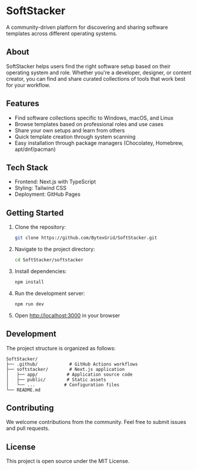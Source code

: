 # SoftStacker

A community-driven platform for discovering and sharing software templates across different operating systems.

## About

SoftStacker helps users find the right software setup based on their operating system and role. Whether you're a developer, designer, or content creator, you can find and share curated collections of tools that work best for your workflow.

## Features

- Find software collections specific to Windows, macOS, and Linux
- Browse templates based on professional roles and use cases
- Share your own setups and learn from others
- Quick template creation through system scanning
- Easy installation through package managers (Chocolatey, Homebrew, apt/dnf/pacman)

## Tech Stack

- Frontend: Next.js with TypeScript
- Styling: Tailwind CSS
- Deployment: GitHub Pages

## Getting Started

1. Clone the repository:
   ```bash
   git clone https://github.com/BytexGrid/SoftStacker.git
   ```

2. Navigate to the project directory:
   ```bash
   cd SoftStacker/softstacker
   ```

3. Install dependencies:
   ```bash
   npm install
   ```

4. Run the development server:
   ```bash
   npm run dev
   ```

5. Open [http://localhost:3000](http://localhost:3000) in your browser

## Development

The project structure is organized as follows:
```
SoftStacker/
├── .github/            # GitHub Actions workflows
├── softstacker/        # Next.js application
│   ├── app/           # Application source code
│   ├── public/        # Static assets
│   └── ...           # Configuration files
└── README.md
```

## Contributing

We welcome contributions from the community. Feel free to submit issues and pull requests.

## License

This project is open source under the MIT License. 